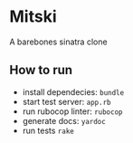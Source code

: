 # Mitski
A barebones sinatra clone

## How to run
- install dependecies: `bundle`
- start test server: `app.rb`
- run rubocop linter: `rubocop`
- generate docs: `yardoc`
- run tests `rake`